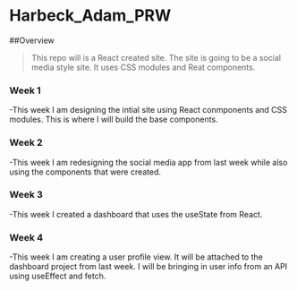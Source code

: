 # Harbeck_Adam_PRW

##Overview

>This repo will is a React created site. The site is going to be a social media style site. It uses 
CSS modules and Reat components.

### Week 1
-This week I am designing the intial site using React conmponents and CSS modules. This is where I will build the base components.

### Week 2
-This week I am redesigning the social media app from last week while also using the components that were created. 

### Week 3
-This week I created a dashboard that uses the useState from React.

### Week 4
-This week I am creating a user profile view. It will be attached to the dashboard project from last week. I will be bringing in user info from an API using useEffect and fetch.
